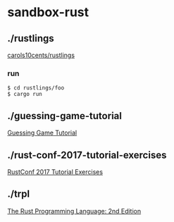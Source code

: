 # sandbox-rust

## ./rustlings

[carols10cents/rustlings](https://github.com/carols10cents/rustlings)

### run

``` shell
$ cd rustlings/foo
$ cargo run

```
## ./guessing-game-tutorial

[Guessing Game Tutorial](https://doc.rust-lang.org/book/second-edition/ch02-00-guessing-game-tutorial.html)

## ./rust-conf-2017-tutorial-exercises

[RustConf 2017 Tutorial Exercises](http://www.rust-tutorials.com/RustConf17/)

## ./trpl

[The Rust Programming Language: 2nd Edition](https://y-yu.github.io/trpl-2nd-pdf/book.pdf)

